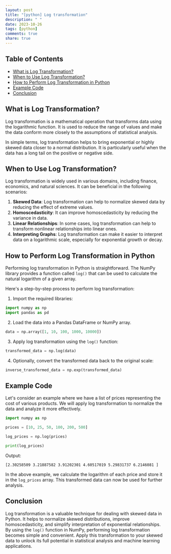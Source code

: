 ```yaml
---
layout: post
title: "[python] Log transformation"
description: " "
date: 2023-10-26
tags: [python]
comments: true
share: true
---
```


## Table of Contents
- [What is Log Transformation?](#what-is-log-transformation)
- [When to Use Log Transformation?](#when-to-use-log-transformation)
- [How to Perform Log Transformation in Python](#how-to-perform-log-transformation-in-python)
- [Example Code](#example-code)
- [Conclusion](#conclusion)

## What is Log Transformation?
Log transformation is a mathematical operation that transforms data using the logarithmic function. It is used to reduce the range of values and make the data conform more closely to the assumptions of statistical analysis.

In simple terms, log transformation helps to bring exponential or highly skewed data closer to a normal distribution. It is particularly useful when the data has a long tail on the positive or negative side.

## When to Use Log Transformation?
Log transformation is widely used in various domains, including finance, economics, and natural sciences. It can be beneficial in the following scenarios:

1. **Skewed Data**: Log transformation can help to normalize skewed data by reducing the effect of extreme values.
2. **Homoscedasticity**: It can improve homoscedasticity by reducing the variance in data.
3. **Linear Relationships**: In some cases, log transformation can help to transform nonlinear relationships into linear ones.
4. **Interpreting Graphs**: Log transformation can make it easier to interpret data on a logarithmic scale, especially for exponential growth or decay.

## How to Perform Log Transformation in Python
Performing log transformation in Python is straightforward. The NumPy library provides a function called `log()` that can be used to calculate the natural logarithm of a given array.

Here's a step-by-step process to perform log transformation:

1. Import the required libraries:
```python
import numpy as np
import pandas as pd
```

2. Load the data into a Pandas DataFrame or NumPy array.
```python
data = np.array([1, 10, 100, 1000, 10000])
```

3. Apply log transformation using the `log()` function:
```python
transformed_data = np.log(data)
```

4. Optionally, convert the transformed data back to the original scale:
```python
inverse_transformed_data = np.exp(transformed_data)
```

## Example Code
Let's consider an example where we have a list of prices representing the cost of various products. We will apply log transformation to normalize the data and analyze it more effectively.

```python
import numpy as np

prices = [10, 25, 50, 100, 200, 500]

log_prices = np.log(prices)

print(log_prices)
```

Output:
```
[2.30258509 3.21887582 3.91202301 4.60517019 5.29831737 6.2146081 ]
```

In the above example, we calculate the logarithm of each price and store it in the `log_prices` array. This transformed data can now be used for further analysis.

## Conclusion
Log transformation is a valuable technique for dealing with skewed data in Python. It helps to normalize skewed distributions, improve homoscedasticity, and simplify interpretation of exponential relationships. By using the `log()` function in NumPy, performing log transformation becomes simple and convenient. Apply this transformation to your skewed data to unlock its full potential in statistical analysis and machine learning applications.